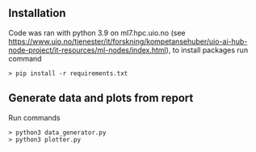 ## Installation 
Code was ran with python 3.9 on ml7.hpc.uio.no (see https://www.uio.no/tjenester/it/forskning/kompetansehuber/uio-ai-hub-node-project/it-resources/ml-nodes/index.html), to install packages run command

```Terminal
> pip install -r requirements.txt
```


## Generate data and plots from report
Run commands

```Terminal
> python3 data_generator.py
> python3 plotter.py
```